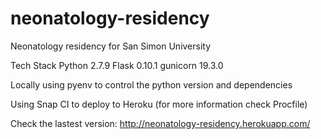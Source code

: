# neonatology-residency
Neonatology residency for San Simon University

Tech Stack
Python 2.7.9
Flask 0.10.1
gunicorn 19.3.0

Locally using pyenv to control the python version and dependencies

Using Snap CI to deploy to Heroku (for more information check Procfile)

Check the lastest version:
http://neonatology-residency.herokuapp.com/
